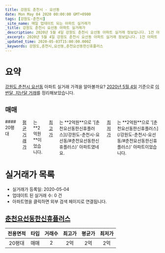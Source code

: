 ```yaml
---
title: 강원도 춘천시 - 요선동
date: Mon May 04 2020 00:00:00 GMT+0900
tags: [강원도-춘천시]
_site_name: 매일 업데이트 되는 아파트 실거래가
_title: 강원도 춘천시 요선동 아파트 실거래가
_description: 2020년 5월 4일 강원도 춘천시 요선동 아파트 실거래 정보입니다. 1건 아파트 정보가 있습니다.
_excerpt: 2020년 5월 4일 강원도 춘천시 요선동 아파트 실거래 정보입니다. 1건 아파트 정보가 있습니다.
_updated_time: 2020-05-03T15:00:00.000Z
_keywords: 강원도,춘천시,요선동,춘천요선동한신휴플러스
---
```





# 요약
<ins>강원도 춘천시 요선동</ins> 아파트 실거래 가격을 알아볼까요? <ins>2020년 5월 4일</ins> 기준으로 <ins>이번달, 지난달 거래</ins>를 정리해보았습니다.

## 매매
<div class="container">
<div class="twelve columns" markdown="1">
#### 20평대
<ins>평균 거래가</ins>는 **2억원**이었습니다. <ins>최고가</ins>는 **2억원**으로 '[춘천요선동한신휴플러스](/강원도-춘천시-요선동/#춘천요선동한신휴플러스)' 아파트였네요. <ins>최저가</ins>는 **2억원**으로 '[춘천요선동한신휴플러스](/강원도-춘천시-요선동/#춘천요선동한신휴플러스)' 아파트이었습니다.
</div>
</div>



# 실거래가 목록
- 실거래가 등록일: 2020-05-04
- 업데이트 된 실거래 수: 0 건
- 아파트명을 클릭하면 외부 검색 페이지로 연결됩니다.

## [춘천요선동한신휴플러스](#춘천요선동한신휴플러스)

|전용면적|타입|거래수|최고가|평균가|최저가|
|:---:|:---:|:---:|:---:|:---:|:---:|
|20평대|<span class="deal-type-1">매매</span>|2|2억|2억|2억|

<br/>



